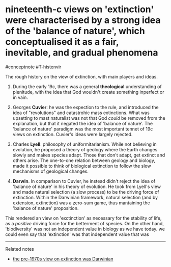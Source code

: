 # nineteenth-c views on 'extinction' were characterised by a strong idea of the 'balance of nature', which conceptualised it as a fair, inevitable, and gradual phenomena
#conceptnote #T-histenvir 

The rough history on the view of extinction, with main players and ideas.

1.  During the early 19c, there was a general **theological** understanding of plenitude, with the idea that God wouldn't create something inperfect or in vain.
    

2.  Georges **Cuvier**: he was the expection to the rule, and introduced the idea of "revolutions" and catastrohic mass extinctions. What was upsetting to mast naturalist was not that God _could_ be removed from the explanation, but that it negated the idea of 'balance of nature'. The 'balance of nature' paradigm was the most important tennet of 19c views on extinction. Cuvier's ideas were largely rejected.


4.  Charles **Lyell**: philosophy of uniformitarianism. While not believing in evolution, he proposed a theory of geology where the Earth changes slowly and makes species adapt. Those that don't adapt, get extinct and others arise. The one-to-one relation between geology and biology, made it possible to think of biological extinction to follow the slow mechanisms of geological changes. 
    
4.  **Darwin**. In comparison to Cuvier, he instead didn't reject the idea of 'balance of nature' in his theory of evolution. He took from Lyell's view and made natural selection (a slow process) to be the driving force of extinction. Within the Darwinian framework, natural selection (and by extension, extinction) was a zero-sum game, thus mantaining the 'balance of nature' proposition. 


This rendered an view on 'exctinction' as necessary for the stability of life, as a *positive* driving force for the betterment of species. On the other hand, 'biodiversity' was not an independent value in biology as we have today. we could even say that 'extinction' was that independent value that was 

---

Related notes
- [the pre-1970s view on extinction was Darwinian](the%20pre-1970s%20view%20on%20extinction%20was%20Darwinian.md)

